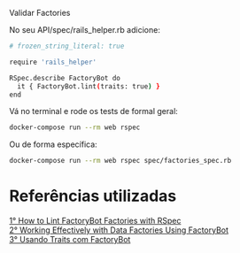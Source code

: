 Validar Factories

No seu API/spec/rails_helper.rb adicione:
```sh
# frozen_string_literal: true

require 'rails_helper'

RSpec.describe FactoryBot do
  it { FactoryBot.lint(traits: true) }
end
```

Vá no terminal e rode os tests de formal geral:
```sh
docker-compose run --rm web rspec
```

Ou de forma específica:
```sh
docker-compose run --rm web rspec spec/factories_spec.rb
```

# Referências utilizadas
[1° How to Lint FactoryBot Factories with RSpec](https://mikerogers.io/2019/11/05/how-to-test-factory-bot-factories-with-rspec)  
[2° Working Effectively with Data Factories Using FactoryBot](https://semaphoreci.com/community/tutorials/working-effectively-with-data-factories-using-factorygirl)  
[3° Usando Traits com FactoryBot](https://www.campuscode.com.br/conteudos/usando-traits-com-factorybot)  